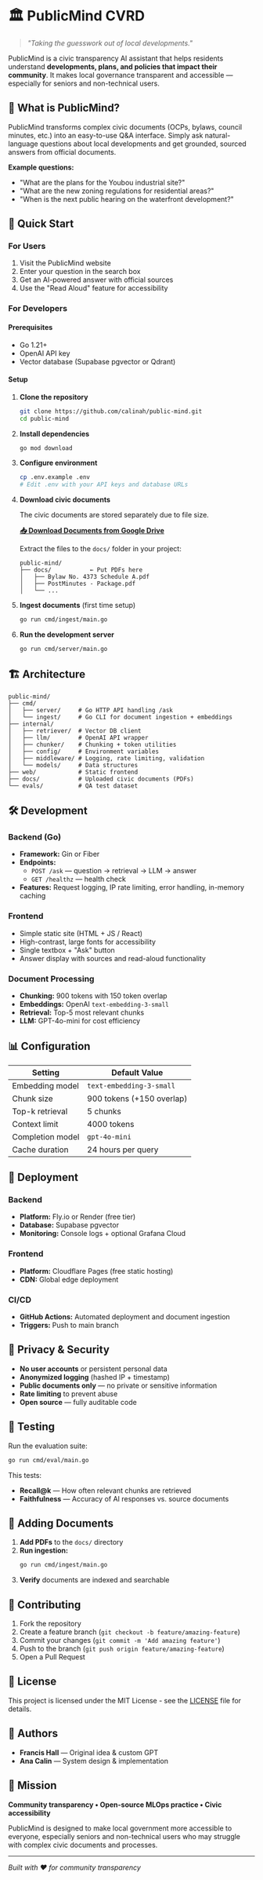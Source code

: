 # 🏛️ PublicMind CVRD

> *"Taking the guesswork out of local developments."*

PublicMind is a civic transparency AI assistant that helps residents understand **developments, plans, and policies that impact their community**. It makes local governance transparent and accessible — especially for seniors and non-technical users.

## 🌟 What is PublicMind?

PublicMind transforms complex civic documents (OCPs, bylaws, council minutes, etc.) into an easy-to-use Q&A interface. Simply ask natural-language questions about local developments and get grounded, sourced answers from official documents.

**Example questions:**
- "What are the plans for the Youbou industrial site?"
- "What are the new zoning regulations for residential areas?"
- "When is the next public hearing on the waterfront development?"

## 🚀 Quick Start

### For Users
1. Visit the PublicMind website
2. Enter your question in the search box
3. Get an AI-powered answer with official sources
4. Use the "Read Aloud" feature for accessibility

### For Developers

#### Prerequisites
- Go 1.21+
- OpenAI API key
- Vector database (Supabase pgvector or Qdrant)

#### Setup
1. **Clone the repository**
   ```bash
   git clone https://github.com/calinah/public-mind.git
   cd public-mind
   ```

2. **Install dependencies**
   ```bash
   go mod download
   ```

3. **Configure environment**
   ```bash
   cp .env.example .env
   # Edit .env with your API keys and database URLs
   ```

4. **Download civic documents**
   
   The civic documents are stored separately due to file size.
   
   **[📥 Download Documents from Google Drive](https://drive.google.com/drive/folders/1eCagIklBbQMWiChX8QTuywmgyNBNw7nX?usp=sharing)**
   
   Extract the files to the `docs/` folder in your project:
   ```
   public-mind/
   ├── docs/           ← Put PDFs here
   │   ├── Bylaw No. 4373 Schedule A.pdf
   │   ├── PostMinutes - Package.pdf
   │   └── ...
   ```

5. **Ingest documents** (first time setup)
   ```bash
   go run cmd/ingest/main.go
   ```

6. **Run the development server**
   ```bash
   go run cmd/server/main.go
   ```

## 🏗️ Architecture

```
public-mind/
├── cmd/
│   ├── server/     # Go HTTP API handling /ask
│   └── ingest/     # Go CLI for document ingestion + embeddings
├── internal/
│   ├── retriever/  # Vector DB client
│   ├── llm/        # OpenAI API wrapper
│   ├── chunker/    # Chunking + token utilities
│   ├── config/     # Environment variables
│   ├── middleware/ # Logging, rate limiting, validation
│   └── models/     # Data structures
├── web/            # Static frontend
├── docs/           # Uploaded civic documents (PDFs)
└── evals/          # QA test dataset
```

## 🛠️ Development

### Backend (Go)
- **Framework:** Gin or Fiber
- **Endpoints:**
  - `POST /ask` — question → retrieval → LLM → answer
  - `GET /healthz` — health check
- **Features:** Request logging, IP rate limiting, error handling, in-memory caching

### Frontend
- Simple static site (HTML + JS / React)
- High-contrast, large fonts for accessibility
- Single textbox + "Ask" button
- Answer display with sources and read-aloud functionality

### Document Processing
- **Chunking:** 900 tokens with 150 token overlap
- **Embeddings:** OpenAI `text-embedding-3-small`
- **Retrieval:** Top-5 most relevant chunks
- **LLM:** GPT-4o-mini for cost efficiency

## 📊 Configuration

| Setting | Default Value |
|---------|---------------|
| Embedding model | `text-embedding-3-small` |
| Chunk size | 900 tokens (+150 overlap) |
| Top-k retrieval | 5 chunks |
| Context limit | 4000 tokens |
| Completion model | `gpt-4o-mini` |
| Cache duration | 24 hours per query |

## 🚀 Deployment

### Backend
- **Platform:** Fly.io or Render (free tier)
- **Database:** Supabase pgvector
- **Monitoring:** Console logs + optional Grafana Cloud

### Frontend
- **Platform:** Cloudflare Pages (free static hosting)
- **CDN:** Global edge deployment

### CI/CD
- **GitHub Actions:** Automated deployment and document ingestion
- **Triggers:** Push to main branch

## 🔐 Privacy & Security

- **No user accounts** or persistent personal data
- **Anonymized logging** (hashed IP + timestamp)
- **Public documents only** — no private or sensitive information
- **Rate limiting** to prevent abuse
- **Open source** — fully auditable code

## 🧪 Testing

Run the evaluation suite:
```bash
go run cmd/eval/main.go
```

This tests:
- **Recall@k** — How often relevant chunks are retrieved
- **Faithfulness** — Accuracy of AI responses vs. source documents

## 📁 Adding Documents

1. **Add PDFs** to the `docs/` directory
2. **Run ingestion:**
   ```bash
   go run cmd/ingest/main.go
   ```
3. **Verify** documents are indexed and searchable

## 🤝 Contributing

1. Fork the repository
2. Create a feature branch (`git checkout -b feature/amazing-feature`)
3. Commit your changes (`git commit -m 'Add amazing feature'`)
4. Push to the branch (`git push origin feature/amazing-feature`)
5. Open a Pull Request

## 📜 License

This project is licensed under the MIT License - see the [LICENSE](LICENSE) file for details.

## 👥 Authors

- **Francis Hall** — Original idea & custom GPT
- **Ana Calin** — System design & implementation

## 🎯 Mission

**Community transparency • Open-source MLOps practice • Civic accessibility**

PublicMind is designed to make local government more accessible to everyone, especially seniors and non-technical users who may struggle with complex civic documents and processes.

---

*Built with ❤️ for community transparency*
